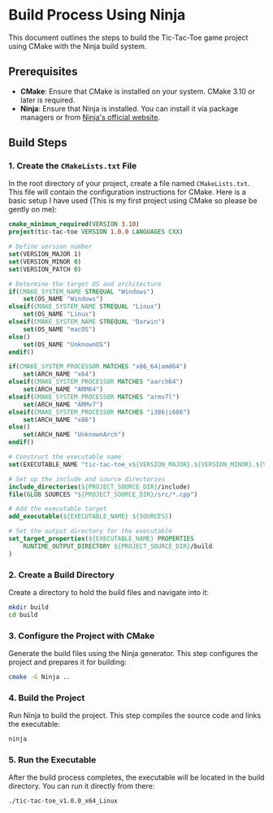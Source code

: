 # Build Process Using Ninja

This document outlines the steps to build the Tic-Tac-Toe game project using CMake with the Ninja build system.

## Prerequisites

- **CMake**: Ensure that CMake is installed on your system. CMake 3.10 or later is required.
- **Ninja**: Ensure that Ninja is installed. You can install it via package managers or from [Ninja's official website](https://ninja-build.org/).

## Build Steps

### 1. Create the `CMakeLists.txt` File

In the root directory of your project, create a file named `CMakeLists.txt`. This file will contain the configuration instructions for CMake. Here is a basic setup I have used (This is my first project using CMake so please be gently on me):

```cmake
cmake_minimum_required(VERSION 3.10)
project(tic-tac-toe VERSION 1.0.0 LANGUAGES CXX)

# Define version number
set(VERSION_MAJOR 1)
set(VERSION_MINOR 0)
set(VERSION_PATCH 0)

# Determine the target OS and architecture
if(CMAKE_SYSTEM_NAME STREQUAL "Windows")
    set(OS_NAME "Windows")
elseif(CMAKE_SYSTEM_NAME STREQUAL "Linux")
    set(OS_NAME "Linux")
elseif(CMAKE_SYSTEM_NAME STREQUAL "Darwin")
    set(OS_NAME "macOS")
else()
    set(OS_NAME "UnknownOS")
endif()

if(CMAKE_SYSTEM_PROCESSOR MATCHES "x86_64|amd64")
    set(ARCH_NAME "x64")
elseif(CMAKE_SYSTEM_PROCESSOR MATCHES "aarch64")
    set(ARCH_NAME "ARM64")
elseif(CMAKE_SYSTEM_PROCESSOR MATCHES "armv7l")
    set(ARCH_NAME "ARMv7")
elseif(CMAKE_SYSTEM_PROCESSOR MATCHES "i386|i686")
    set(ARCH_NAME "x86")
else()
    set(ARCH_NAME "UnknownArch")
endif()

# Construct the executable name
set(EXECUTABLE_NAME "tic-tac-toe_v${VERSION_MAJOR}.${VERSION_MINOR}.${VERSION_PATCH}_${ARCH_NAME}_${OS_NAME}")

# Set up the include and source directories
include_directories(${PROJECT_SOURCE_DIR}/include)
file(GLOB SOURCES "${PROJECT_SOURCE_DIR}/src/*.cpp")

# Add the executable target
add_executable(${EXECUTABLE_NAME} ${SOURCES})

# Set the output directory for the executable
set_target_properties(${EXECUTABLE_NAME} PROPERTIES
    RUNTIME_OUTPUT_DIRECTORY ${PROJECT_SOURCE_DIR}/build
)
```

### 2. Create a Build Directory

Create a directory to hold the build files and navigate into it:

```bash
mkdir build
cd build
```

### 3. Configure the Project with CMake
Generate the build files using the Ninja generator. This step configures the project and prepares it for building:

```bash
cmake -G Ninja ..
```

### 4. Build the Project
Run Ninja to build the project. This step compiles the source code and links the executable:

```bash
ninja
```

### 5. Run the Executable
After the build process completes, the executable will be located in the build directory. You can run it directly from there:

```bash
./tic-tac-toe_v1.0.0_x64_Linux
```